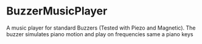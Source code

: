 # BuzzerMusicPlayer
A music player for standard Buzzers (Tested with Piezo and Magnetic). The buzzer simulates piano motion and play on frequencies same a piano keys
